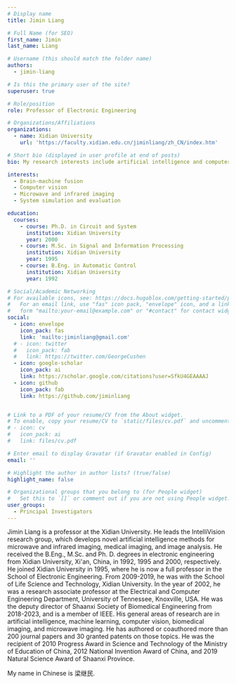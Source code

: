```yaml
---
# Display name
title: Jimin Liang

# Full Name (for SEO)
first_name: Jimin
last_name: Liang

# Username (this should match the folder name)
authors:
  - jimin-liang

# Is this the primary user of the site?
superuser: true

# Role/position
role: Professor of Electronic Engineering

# Organizations/Affiliations
organizations:
  - name: Xidian University
    url: 'https://faculty.xidian.edu.cn/jiminliang/zh_CN/index.htm'

# Short bio (displayed in user profile at end of posts)
bio: My research interests include artificial intelligence and computer vision.

interests:
  - Brain-machine fusion
  - Computer vision
  - Microwave and infrared imaging
  - System simulation and evaluation

education:
  courses:
    - course: Ph.D. in Circuit and System
      institution: Xidian University
      year: 2000
    - course: M.Sc. in Signal and Information Processing
      institution: Xidian University
      year: 1995
    - course: B.Eng. in Automatic Control
      institution: Xidian University
      year: 1992

# Social/Academic Networking
# For available icons, see: https://docs.hugoblox.com/getting-started/page-builder/#icons
#   For an email link, use "fas" icon pack, "envelope" icon, and a link in the
#   form "mailto:your-email@example.com" or "#contact" for contact widget.
social:
  - icon: envelope
    icon_pack: fas
    link: 'mailto:jiminliang@gmail.com'
  # - icon: twitter
  #   icon_pack: fab
  #   link: https://twitter.com/GeorgeCushen
  - icon: google-scholar
    icon_pack: ai
    link: https://scholar.google.com/citations?user=SfkU4GEAAAAJ
  - icon: github
    icon_pack: fab
    link: https://github.com/jiminliang


# Link to a PDF of your resume/CV from the About widget.
# To enable, copy your resume/CV to `static/files/cv.pdf` and uncomment the lines below.
# - icon: cv
#   icon_pack: ai
#   link: files/cv.pdf

# Enter email to display Gravatar (if Gravatar enabled in Config)
email: ''

# Highlight the author in author lists? (true/false)
highlight_name: false

# Organizational groups that you belong to (for People widget)
#   Set this to `[]` or comment out if you are not using People widget.
user_groups:
  - Principal Investigators
---
```


Jimin Liang is a professor at the Xidian University. He leads the IntelliVision research group, which develops novel artificial intelligence methods for microwave and infrared imaging, medical imaging, and image analysis. He received the B.Eng., M.Sc. and Ph. D. degrees in electronic engineering from Xidian University, Xi'an, China, in 1992, 1995 and 2000, respectively. He joined Xidian University in 1995, where he is now a full professor in the School of Electronic Engineering. From 2009-2019, he was with the School of Life Science and Technology, Xidian University. In the year of 2002, he was a research associate professor at the Electrical and Computer Engineering Department, University of Tennessee, Knoxville, USA. He was the deputy director of Shaanxi Society of Biomedical Engineering from 2018-2023, and is a member of IEEE. His general areas of research are in artificial intelligence, machine learning, computer vision, biomedical imaging, and microwave imaging.  He has authored or coauthored more than 200 journal papers and 30 granted patents on those topics. He was the recipient of 2010 Progress Award in Science and Technology of the Ministry of Education of China, 2012 National Invention Award of China, and 2019 Natural Science Award of Shaanxi Province. 

My name in Chinese is 梁继民.
